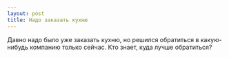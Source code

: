 ```yaml
---
layout: post 
title: Надо заказать кухню 
--- 
```

Давно надо было уже заказать кухню, но решился обратиться в какую-нибудь компанию только сейчас. Кто знает, куда лучше обратиться?